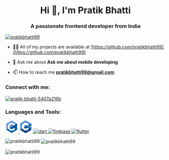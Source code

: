 <h1 align="center">Hi 👋, I'm Pratik Bhatti</h1>
<h3 align="center">A passionate frontend developer from India</h3>

<p align="left"> <a href="https://github.com/ryo-ma/github-profile-trophy"><img src="https://github-profile-trophy.vercel.app/?username=pratikbhatti99" alt="pratikbhatti99" /></a> </p>

- 👨‍💻 All of my projects are available at [https://github.com/pratikbhatti99](https://github.com/pratikbhatti99)

- 💬 Ask me about **Ask me about mobile developing**

- 📫 How to reach me **pratikbhatti99@gmail.com**

<h3 align="left">Connect with me:</h3>
<p align="left">
<a href="https://linkedin.com/in/pratik-bhatti-5407a216b" target="blank"><img align="center" src="https://raw.githubusercontent.com/rahuldkjain/github-profile-readme-generator/master/src/images/icons/Social/linked-in-alt.svg" alt="pratik-bhatti-5407a216b" height="30" width="40" /></a>
</p>

<h3 align="left">Languages and Tools:</h3>
<p align="left"> <a href="https://www.cprogramming.com/" target="_blank" rel="noreferrer"> <img src="https://raw.githubusercontent.com/devicons/devicon/master/icons/c/c-original.svg" alt="c" width="40" height="40"/> </a> <a href="https://www.w3schools.com/cpp/" target="_blank" rel="noreferrer"> <img src="https://raw.githubusercontent.com/devicons/devicon/master/icons/cplusplus/cplusplus-original.svg" alt="cplusplus" width="40" height="40"/> </a> <a href="https://dart.dev" target="_blank" rel="noreferrer"> <img src="https://www.vectorlogo.zone/logos/dartlang/dartlang-icon.svg" alt="dart" width="40" height="40"/> </a> <a href="https://firebase.google.com/" target="_blank" rel="noreferrer"> <img src="https://www.vectorlogo.zone/logos/firebase/firebase-icon.svg" alt="firebase" width="40" height="40"/> </a> <a href="https://flutter.dev" target="_blank" rel="noreferrer"> <img src="https://www.vectorlogo.zone/logos/flutterio/flutterio-icon.svg" alt="flutter" width="40" height="40"/> </a> </p>

<p><img align="left" src="https://github-readme-stats.vercel.app/api/top-langs?username=pratikbhatti99&show_icons=true&locale=en&layout=compact" alt="pratikbhatti99" /></p>

<p>&nbsp;<img align="center" src="https://github-readme-stats.vercel.app/api?username=pratikbhatti99&show_icons=true&locale=en" alt="pratikbhatti99" /></p>

<p><img align="center" src="https://github-readme-streak-stats.herokuapp.com/?user=pratikbhatti99&" alt="pratikbhatti99" /></p>
